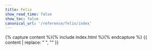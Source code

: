```yaml
---
title: Felix
show_read_time: false
show_toc: false
canonical_url: '/reference/felix/index'
---
```

{% capture content %}{% include index.html %}{% endcapture %}
{{ content | replace: "    ", "" }}
